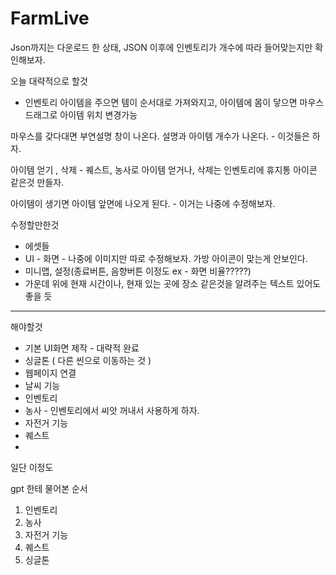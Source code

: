 # FarmLive


Json까지는 다운로드 한 상태, JSON 이후에 인벤토리가 개수에 따라 들어맞는지만 확인해보자.

오늘 대략적으로 할것

- 인벤토리
  아이템을 주으면 템이 순서대로 가져와지고, 아이템에 몸이 닿으면
  마우스 드래그로 아이템 위치 변경가능

마우스를 갖다대면 부연설명 창이 나온다.
설명과 아이템 개수가 나온다. - 이것들은 하자. 

아이템 얻기 , 삭제 - 퀘스트, 농사로 아이템 얻거나,    삭제는 인벤토리에 휴지통 아이콘 같은것 만들자.

아이템이 생기면 아이템 앞면에 나오게 된다. - 이거는 나중에 수정해보자.

수정할만한것
- 에셋들
- UI - 화면 - 나중에 이미지만 따로 수정해보자. 가방 아이콘이 맞는게 안보인다. 
- 미니맵, 설정(종료버튼, 음향버튼 이정도 ex - 화면 비율?????)
- 가운데 위에 현재 시간이나, 현재 있는 곳에 장소 같은것을 알려주는 텍스트 있어도 좋을 듯

-------------------------------------------------------

해야할것
- 기본 UI화면 제작 - 대략적 완료
- 싱글톤 ( 다른 씬으로 이동하는 것 )
- 웹페이지 연결
- 날씨 기능
- 인벤토리
- 농사 - 인벤토리에서 씨앗 꺼내서 사용하게 하자.
- 자전거 기능
- 퀘스트
- 
일단 이정도

gpt 한테 물어본 순서 

1. 인벤토리
2. 농사
3. 자전거 기능
4. 퀘스트
5. 싱글톤

